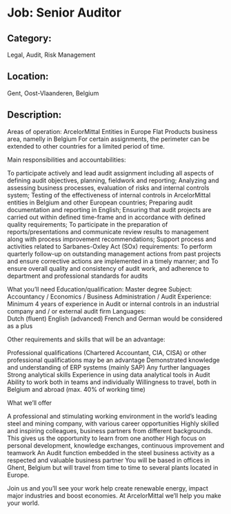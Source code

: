 # Job: Senior Auditor
## Category: 
Legal, Audit, Risk Management
## Location: 
Gent, Oost-Vlaanderen, Belgium
## Description:
Areas of operation:
ArcelorMittal Entities in Europe Flat Products business area, namelly in Belgium
For certain assignments, the perimeter can be extended to other countries for a limited period of time. 
 
 
Main responsibilities and accountabilities:      

To participate actively and lead audit assignment including all aspects of defining audit objectives, planning, fieldwork and reporting;
Analyzing and assessing business processes, evaluation of risks and internal controls system;
Testing of the effectiveness of internal controls in ArcelorMittal entities in Belgium and other European countries; 
Preparing audit documentation and reporting in English;
Ensuring that audit projects are carried out within defined time-frame and in accordance with defined quality requirements; 
To participate in the preparation of reports/presentations and communicate review results to management along with process improvement recommendations;
Support process and activities related to Sarbanes-Oxley Act (SOx) requirements: 
To perform quarterly follow-up on outstanding management actions from past projects and ensure corrective actions are implemented in a timely manner; and
To ensure overall quality and consistency of audit work, and adherence to department and professional standards for audits

 
 
What you’ll need
Education/qualification: Master degree
Subject: Accountancy / Economics / Business Administration / Audit 
Experience: Minimum 4 years of experience in Audit or internal controls in an industrial company and / or external audit firm 
Languages:      
Dutch (fluent)
English (advanced)
French and German would be considered as a plus
 
Other requirements and skills that will be an advantage: 

Professional qualifications (Chartered Accountant, CIA, CISA) or other professional qualifications may be an advantage
Demonstrated knowledge and understanding of ERP systems (mainly SAP)
Any further languages 
Strong analytical skills
Experience in using data analytical tools in Audit
Ability to work both in teams and individually 
Willingness to travel, both in Belgium and abroad (max. 40% of working time) 

 
 
What we’ll offer

A professional and stimulating working environment in the world’s leading steel and mining company, with various career opportunities
Highly skilled and inspiring colleagues, business partners from different backgrounds. This gives us the opportunity to learn from one another
High focus on personal development, knowledge exchanges, continuous improvement and teamwork
An Audit function embedded in the steel business activity as a respected and valuable business partner
You will be based in offices in Ghent, Belgium but will travel from time to time to several plants located in Europe.

 
Join us and you’ll see your work help create renewable energy, impact major industries and boost economies. At ArcelorMittal we’ll help you make your world.
